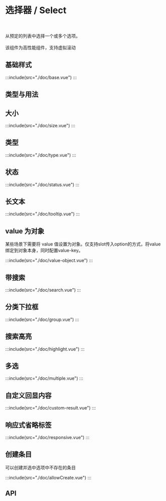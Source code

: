 # 选择器 / Select
<high-performance-tag></high-performance-tag><br><br>
从预定的列表中选择一个或多个选项。<br><br>
该组件为高性能组件，支持虚拟滚动

## 基础样式

:::include(src="./doc/base.vue")
:::

## 类型与用法

## 大小

:::include(src="./doc/size.vue")
:::

## 类型

:::include(src="./doc/type.vue")
:::

## 状态

:::include(src="./doc/status.vue")
:::

## 长文本

:::include(src="./doc/tooltip.vue")
:::

## value 为对象

某些场景下需要将 value 值设置为对象。仅支持slot传入option的方式，将value绑定到对象本身，同时配置value-key。

:::include(src="./doc/value-object.vue")
:::

## 带搜索

:::include(src="./doc/search.vue")
:::

 ## 分类下拉框
:::include(src="./doc/group.vue")
:::

## 搜索高亮

:::include(src="./doc/highlight.vue")
:::

## 多选

:::include(src="./doc/multiple.vue")
::: 

## 自定义回显内容

:::include(src="./doc/custom-result.vue")
::: 

## 响应式省略标签

:::include(src="./doc/responsive.vue")
:::

## 创建条目
可以创建并选中选项中不存在的条目

:::include(src="./doc/allowCreate.vue")
:::
## API

<api-doc name="Select" :doc="require('./api.json')"></api-doc>
<api-doc name="OptionGroup" :doc="require('../option-group/api.json')"></api-doc>
<api-doc name="Option" :doc="require('../option/api.json')"></api-doc>
